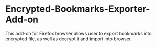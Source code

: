 # Encrypted-Bookmarks-Exporter-Add-on
This add-on for Firefox browser allows user to export bookmarks into encrypted file, as well as decrypt it and import into browser.
